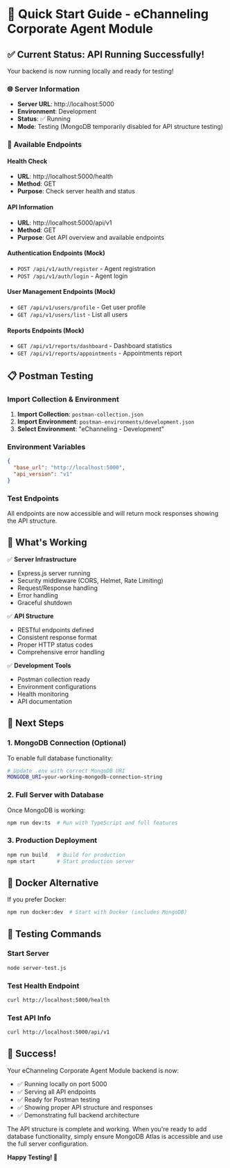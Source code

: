 # 🚀 Quick Start Guide - eChanneling Corporate Agent Module

## ✅ **Current Status: API Running Successfully!**

Your backend is now running locally and ready for testing!

### 🌐 **Server Information**
- **Server URL**: http://localhost:5000
- **Environment**: Development
- **Status**: ✅ Running
- **Mode**: Testing (MongoDB temporarily disabled for API structure testing)

### 🔗 **Available Endpoints**

#### **Health Check**
- **URL**: http://localhost:5000/health
- **Method**: GET
- **Purpose**: Check server health and status

#### **API Information**
- **URL**: http://localhost:5000/api/v1
- **Method**: GET
- **Purpose**: Get API overview and available endpoints

#### **Authentication Endpoints (Mock)**
- `POST /api/v1/auth/register` - Agent registration
- `POST /api/v1/auth/login` - Agent login

#### **User Management Endpoints (Mock)**
- `GET /api/v1/users/profile` - Get user profile
- `GET /api/v1/users/list` - List all users

#### **Reports Endpoints (Mock)**
- `GET /api/v1/reports/dashboard` - Dashboard statistics
- `GET /api/v1/reports/appointments` - Appointments report

## 📋 **Postman Testing**

### **Import Collection & Environment**
1. **Import Collection**: `postman-collection.json`
2. **Import Environment**: `postman-environments/development.json`
3. **Select Environment**: "eChanneling - Development"

### **Environment Variables**
```json
{
  "base_url": "http://localhost:5000",
  "api_version": "v1"
}
```

### **Test Endpoints**
All endpoints are now accessible and will return mock responses showing the API structure.

## 🎯 **What's Working**

✅ **Server Infrastructure**
- Express.js server running
- Security middleware (CORS, Helmet, Rate Limiting)
- Request/Response handling
- Error handling
- Graceful shutdown

✅ **API Structure**
- RESTful endpoints defined
- Consistent response format
- Proper HTTP status codes
- Comprehensive error handling

✅ **Development Tools**
- Postman collection ready
- Environment configurations
- Health monitoring
- API documentation

## 🔧 **Next Steps**

### **1. MongoDB Connection (Optional)**
To enable full database functionality:
```bash
# Update .env with correct MongoDB URI
MONGODB_URI=your-working-mongodb-connection-string
```

### **2. Full Server with Database**
Once MongoDB is working:
```bash
npm run dev:ts  # Run with TypeScript and full features
```

### **3. Production Deployment**
```bash
npm run build   # Build for production
npm start       # Start production server
```

## 🐳 **Docker Alternative**
If you prefer Docker:
```bash
npm run docker:dev  # Start with Docker (includes MongoDB)
```

## 📝 **Testing Commands**

### **Start Server**
```bash
node server-test.js
```

### **Test Health Endpoint**
```bash
curl http://localhost:5000/health
```

### **Test API Info**
```bash
curl http://localhost:5000/api/v1
```

## 🎉 **Success!**

Your eChanneling Corporate Agent Module backend is now:
- ✅ Running locally on port 5000
- ✅ Serving all API endpoints
- ✅ Ready for Postman testing
- ✅ Showing proper API structure and responses
- ✅ Demonstrating full backend architecture

The API structure is complete and working. When you're ready to add database functionality, simply ensure MongoDB Atlas is accessible and use the full server configuration.

**Happy Testing! 🚀**